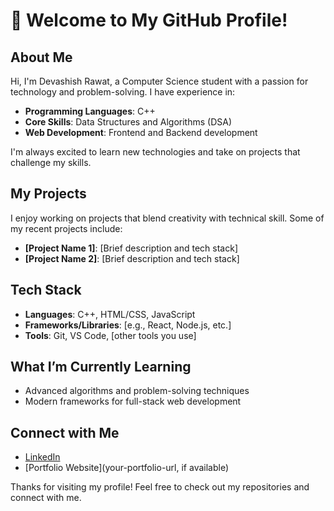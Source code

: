# 👋 Welcome to My GitHub Profile!

## About Me
Hi, I'm Devashish Rawat, a Computer Science student with a passion for technology and problem-solving. I have experience in:
- **Programming Languages**: C++
- **Core Skills**: Data Structures and Algorithms (DSA)
- **Web Development**: Frontend and Backend development

I'm always excited to learn new technologies and take on projects that challenge my skills.

## My Projects
I enjoy working on projects that blend creativity with technical skill. Some of my recent projects include:
- **[Project Name 1]**: [Brief description and tech stack]
- **[Project Name 2]**: [Brief description and tech stack]

## Tech Stack
- **Languages**: C++, HTML/CSS, JavaScript
- **Frameworks/Libraries**: [e.g., React, Node.js, etc.]
- **Tools**: Git, VS Code, [other tools you use]

## What I’m Currently Learning
- Advanced algorithms and problem-solving techniques
- Modern frameworks for full-stack web development

## Connect with Me
- [LinkedIn](www.linkedin.com/in/devashish-rawat-59786a284)
- [Portfolio Website](your-portfolio-url, if available)

Thanks for visiting my profile! Feel free to check out my repositories and connect with me.
